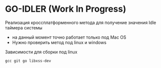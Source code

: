 # GO-IDLER (Work In Progress) 

Реализация кроссплатформенного метода для получение значения Idle таймера системы

- на данный момент точно работает только под Mac OS
- Нужно проверить метод под linux и windows

Зависимости для сборки под linux
```
gcc git go libxss-dev

```